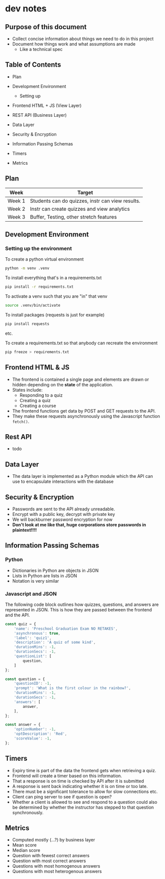 # dev notes
## Purpose of this document

- Collect concise information about things we need to do in this project
- Document how things work and what assumptions are made
    - Like a technical spec

## Table of Contents

- Plan

- Development Environment
    - Setting up
- Frontend HTML + JS (View Layer)
- REST API (Business Layer)
- Data Layer
- Security & Encryption
- Information Passing Schemas
- Timers
- Metrics

## Plan

| Week          | Target            |
|---------------|-------------------|
| Week 1        | Students can do quizzes, instr can view results. |
| Week 2        | Instr can create quizzes and view analytics      |
| Week 3        | Buffer, Testing, other stretch features

## Development Environment
### Setting up the environment

To create a python virtual environment

```bash
python -m venv .venv
```

To install everything that's in a requirements.txt

```bash
pip install -r requirements.txt
```

To activate a venv such that you are "in" that venv

```bash
source .venv/bin/activate
```


To install packages (requests is just for example)

```bash
pip install requests
```

etc.

To create a requirements.txt so that anybody can recreate the environment

```bash
pip freeze > requirements.txt
```
## Frontend HTML & JS
- The frontend is contained a single page and elements are drawn 
or hidden depending on the **state** of the application.
- States include:
    - Responding to a quiz
    - Creating a quiz
    - Creating a course
- The frontend functions get data by POST and GET requests
to the API.
- They make these requests asynchronously using the Javascript
function `fetch()`.
## Rest API
- todo
## Data Layer
- The data layer is implemented as a Python module which the API can use to encapsulate interactions with the database
## Security & Encryption
- Passwords are sent to the API already unreadable.
- Encrypt with a public key, decrypt with private key
- We will backburner password encryption for now
- **Don't look at me like that, huge corporations store
passwords in plaintext!!!!**
## Information Passing Schemas

### Python

- Dictionaries in Python are objects in JSON
- Lists in Python are lists in JSON
- Notation is very similar

### Javascript and JSON

The following code block outlines how quizzes, questions, and 
answers are represented in JSON. This is how they are passed
between the frontend and the API.

```js
const quiz = {
    'name': 'Preschool Graduation Exam NO RETAKES',
    'asynchronous': true,
    'label': 'quiz1',
    'description': 'A quiz of some kind',
    'durationMins': -1,
    'durationSecs': -1,
    'questionList': [
        question,        
    ]
};

const question = {
    'questionID': -1,
    'prompt': 'What is the first colour in the rainbow?',
    'durationMins': -1,
    'durationSecs': -1,
    'answers': [
        answer,
    ],
};

const answer = {
    'optionNumber': -1,
    'optDescription': 'Red',
    'scoreValue': -1,
};
```

## Timers
- Expiry time is part of the data the frontend gets when retrieving a quiz.
- Frontend will create a timer based on this information.
- That a response is on time is checked by API after it is submitted
- A response is sent back indicating whether it is on time or too late.
- There must be a significant tolerance to allow for slow connections etc.
- Client can ping server to see if question is open?
- Whether a client is allowed to see and respond to a question could also
be determined by whether the instructor has stepped to that question
synchronously.

## Metrics
- Computed mostly (...?) by business layer
- Mean score
- Median score
- Question with fewest correct answers
- Question with most correct answers
- Questions with most homogenous answers
- Questions with most heterogenous answers